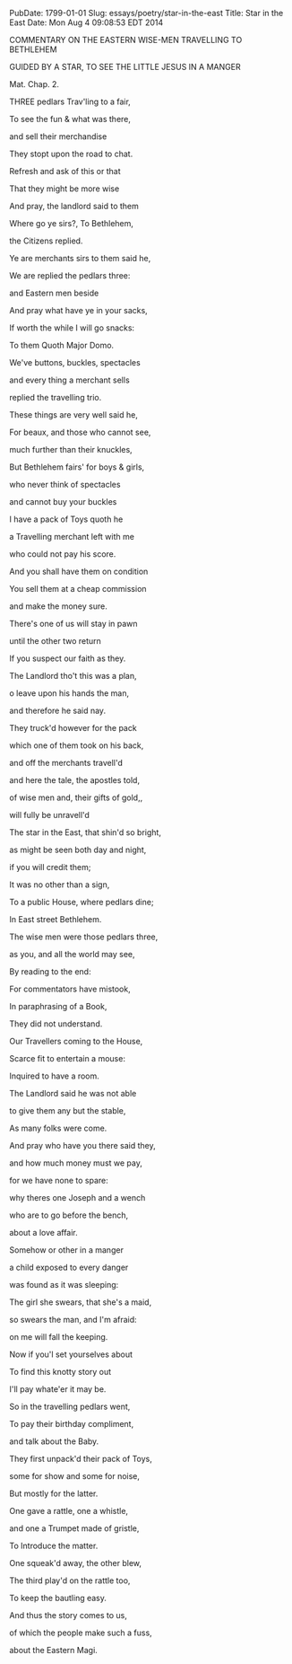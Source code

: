 PubDate: 1799-01-01
Slug: essays/poetry/star-in-the-east
Title: Star in the East
Date: Mon Aug  4 09:08:53 EDT 2014

   COMMENTARY ON THE EASTERN WISE-MEN TRAVELLING TO BETHLEHEM

   GUIDED BY A STAR, TO SEE THE LITTLE JESUS IN A MANGER



   Mat. Chap. 2.



   THREE pedlars Trav'ling to a fair,

   To see the fun & what was there,

   and sell their merchandise

   They stopt upon the road to chat.

   Refresh and ask of this or that

   That they might be more wise



   And pray, the landlord said to them

   Where go ye sirs?, To Bethlehem,

   the Citizens replied.

   Ye are merchants sirs to them said he,

   We are replied the pedlars three:

   and Eastern men beside



   And pray what have ye in your sacks,

   If worth the while I will go snacks:

   To them Quoth Major Domo. 

   We've buttons, buckles, spectacles

   and every thing a merchant sells

   replied the travelling trio.



   These things are very well said he,

   For beaux, and those who cannot see,

   much further than their knuckles,

   But Bethlehem fairs' for boys & girls,

   who never think of spectacles

   and cannot buy your buckles



   I have a pack of Toys quoth he

   a Travelling merchant left with me

   who could not pay his score.

   And you shall have them on condition

   You sell them at a cheap commission

   and make the money sure.



   There's one of us will stay in pawn

   until the other two return

   If you suspect our faith as they.

   The Landlord tho't this was a plan,

   o leave upon his hands the man,

   and therefore he said nay.



   They truck'd however for the pack

   which one of them took on his back,

   and off the merchants travell'd

   and here the tale, the apostles told,

   of wise men and, their gifts of gold,,

   will fully be unravell'd



   The star in the East, that shin'd so bright,

   as might be seen both day and night,

   if you will credit them;

   It was no other than a sign,

   To a public House, where pedlars dine;

   In East street Bethlehem.



   The wise men were those pedlars three,

   as you, and all the world may see,

   By reading to the end:

   For commentators have mistook,

   In paraphrasing of a Book,

   They did not understand.



   Our Travellers coming to the House,

   Scarce fit to entertain a mouse:

   Inquired to have a room.

   The Landlord said he was not able

   to give them any but the stable,

   As many folks were come.



   And pray who have you there said they,

   and how much money must we pay,

   for we have none to spare:

   why theres one Joseph and a wench

   who are to go before the bench,

   about a love affair.



   Somehow or other in a manger

   a child exposed to every danger

   was found as it was sleeping:

   The girl she swears, that she's a maid,

   so swears the man, and I'm afraid:

   on me will fall the keeping.



   Now if you'l set yourselves about

   To find this knotty story out

   I'll pay whate'er it may be.

   So in the travelling pedlars went,

   To pay their birthday compliment,

   and talk about the Baby.



   They first unpack'd their pack of Toys,

   some for show and some for noise,

   But mostly for the latter.

   One gave a rattle, one a whistle,

   and one a Trumpet made of gristle,

   To Introduce the matter.



   One squeak'd away, the other blew,

   The third play'd on the rattle too,

   To keep the bautling easy.

   And thus the story comes to us,

   of which the people make such a fuss,

   about the Eastern Magi.


